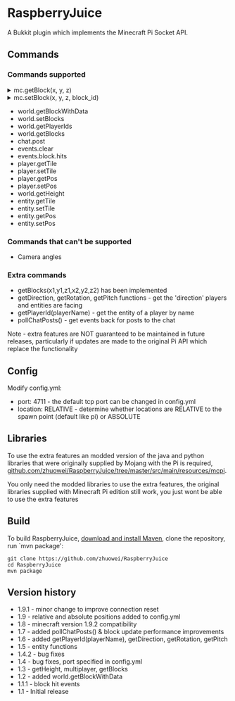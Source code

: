 # RaspberryJuice

A Bukkit plugin which implements the Minecraft Pi Socket API.

## Commands

### Commands supported

<details>
  <summary>
mc.getBlock(x, y, z)
  </summary>

```python

from mcpi import minecraft

# Connect to minecraft server 127.0.0.1 as player 'steve'
mc = minecraft.Minecraft.create(address="127.0.0.1", name="steve")

# Get current player's position
pos = mc.player.getPos()

# Get the block underneath the player
block_id_under_player = mc.getBlock(pos.x, pos.y-1, pos.z)
grass_block_id = 2

if block_id_under_player == grass_block_id:
    print "Player is standing on grass"
    
```

</details>

<details>
  <summary>
mc.setBlock(x, y, z, block_id)
  </summary>
  <blockquote>
> Set the block at coordinates X/Y/Z to block_id

from mcpi import minecraft

#Connect to minecraft server 127.0.0.1 as player 'steve'
mc = minecraft.Minecraft.create(address="127.0.0.1", name="steve")

#Get current player's position
pos = mc.player.getPos()

#This is the minecraft block ID of the flower block.
#To see what other block IDs are available, go here in your browser: http://minecraft-ids.grahamedgecombe.com/
flower_block_id = 38

#Set the block underneath the player to be a flower
mc.setBlock(pos.x, pos.y-1, pos.z, flower_block_id)
  </blockquote>
</details>

 - world.getBlockWithData
 - world.setBlocks
 - world.getPlayerIds
 - world.getBlocks
 - chat.post
 - events.clear
 - events.block.hits
 - player.getTile
 - player.setTile
 - player.getPos
 - player.setPos
 - world.getHeight
 - entity.getTile
 - entity.setTile
 - entity.getPos
 - entity.setPos

### Commands that can't be supported

 - Camera angles

### Extra commands

 - getBlocks(x1,y1,z1,x2,y2,z2) has been implemented
 - getDirection, getRotation, getPitch functions - get the 'direction' players and entities are facing
 - getPlayerId(playerName) - get the entity of a player by name
 - pollChatPosts() - get events back for posts to the chat

Note - extra features are NOT guaranteed to be maintained in future releases, particularly if updates are made to the original Pi API which replace the functionality

## Config

Modify config.yml:

 - port: 4711 - the default tcp port can be changed in config.yml
 - location: RELATIVE - determine whether locations are RELATIVE to the spawn point (default like pi) or ABSOLUTE

## Libraries

To use the extra features an modded version of the java and python libraries that were originally supplied by Mojang with the Pi is required, [github.com/zhuowei/RaspberryJuice/tree/master/src/main/resources/mcpi](https://github.com/zhuowei/RaspberryJuice/tree/master/src/main/resources/mcpi).

You only need the modded libraries to use the extra features, the original libraries supplied with Minecraft Pi edition still work, you just wont be able to use the extra features

## Build

To build RaspberryJuice, [download and install Maven](https://maven.apache.org/install.html), clone the repository, run `mvn package':

```
git clone https://github.com/zhuowei/RaspberryJuice
cd RaspberryJuice
mvn package
```

## Version history

 - 1.9.1 - minor change to improve connection reset
 - 1.9 - relative and absolute positions added to config.yml
 - 1.8 - minecraft version 1.9.2 compatibility
 - 1.7 - added pollChatPosts() & block update performance improvements
 - 1.6 - added getPlayerId(playerName), getDirection, getRotation, getPitch
 - 1.5 - entity functions
 - 1.4.2 - bug fixes
 - 1.4 - bug fixes, port specified in config.yml
 - 1.3 - getHeight, multiplayer, getBlocks
 - 1.2 - added world.getBlockWithData
 - 1.1.1 - block hit events
 - 1.1 - Initial release
